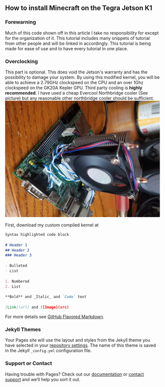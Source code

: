 ## How to install Minecraft on the Tegra Jetson K1

### Forewarning

Much of this code shown off in this article I take no responsibility for except for the organization of it. This tutorial includes many snippets of tutorial from other people and will be linked in accordingly. This tutorial is being made for ease of use and to have every tutorial in one place.


### Overclocking

This part is optional. This does void the Jetson's warranty and has the possibility to damage your system. By using this modified kernel, you will be able to achieve a 2.79GHz clockspeed on the CPU and an over 1Ghz clockspeed on the GK20A Kepler GPU. Third party cooling is **highly recommended**. I have used a cheap Evercool Northbridge cooler (See picture) but any reasonable other northbridge cooler should be sufficient.
![Image](evercool.jpg)

First, download my custom compiled kernel at 

```markdown
Syntax highlighted code block

# Header 1
## Header 2
### Header 3

- Bulleted
- List

1. Numbered
2. List

**Bold** and _Italic_ and `Code` text

[Link](url) and ![Image](src)
```

For more details see [GitHub Flavored Markdown](https://guides.github.com/features/mastering-markdown/).

### Jekyll Themes

Your Pages site will use the layout and styles from the Jekyll theme you have selected in your [repository settings](https://github.com/billybobpickle/billybobpickle.github.io/settings). The name of this theme is saved in the Jekyll `_config.yml` configuration file.

### Support or Contact

Having trouble with Pages? Check out our [documentation](https://help.github.com/categories/github-pages-basics/) or [contact support](https://github.com/contact) and we’ll help you sort it out.

